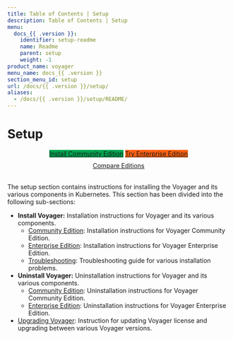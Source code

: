 ```yaml
---
title: Table of Contents | Setup
description: Table of Contents | Setup
menu:
  docs_{{ .version }}:
    identifier: setup-readme
    name: Readme
    parent: setup
    weight: -1
product_name: voyager
menu_name: docs_{{ .version }}
section_menu_id: setup
url: /docs/{{ .version }}/setup/
aliases:
  - /docs/{{ .version }}/setup/README/
---
```


# Setup

<div style="text-align: center;">
  <a class="button is-link is-medium is-active has-text-weight-normal" href="/docs/setup/install/community.md" style="background:#00A651; width: 18rem;">Install Community Edition</a>
  <a class="button is-info is-medium is-active has-text-weight-normal" href="/docs/setup/install/enterprise.md"  style="background:#FC6011; width: 18rem;">Try Enterprise Edition</a>
  <a style="margin-top: 10px; display: block;" href="https://voyagermesh.com/pricing/">Compare Editions</a>
</div>
<br>

The setup section contains instructions for installing the Voyager and its various components in Kubernetes. This section has been divided into the following sub-sections:

- **Install Voyager:** Installation instructions for Voyager and its various components.
  - [Community Edition](/docs/setup/install/community.md): Installation instructions for Voyager Community Edition.
  - [Enterprise Edition](/docs/setup/install/enterprise.md): Installation instructions for Voyager Enterprise Edition.
  - [Troubleshooting](/docs/setup/install/troubleshooting.md): Troubleshooting guide for various installation problems.
- **Uninstall Voyager:** Uninstallation instructions for Voyager and its various components.
  - [Community Edition](/docs/setup/uninstall/community.md): Uninstallation instructions for Voyager Community Edition.
  - [Enterprise Edition](/docs/setup/uninstall/enterprise.md): Uninstallation instructions for Voyager Enterprise Edition.
- [Upgrading Voyager](/docs/setup/upgrade/index.md): Instruction for updating Voyager license and upgrading between various Voyager versions.
